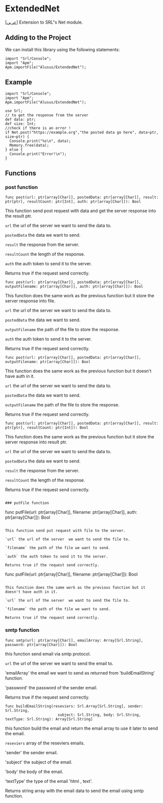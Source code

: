 # ExtendedNet
[[عربي]](readme.ar.md)
Extension to SRL"s Net module.

## Adding to the Project

We can install this library using the following statements:
```
import "Srl/Console";
import "Apm";
Apm.importFile("Alusus/ExtendedNet");
```
## Example

```
import "Srl/Console";
import "Apm";
Apm.importFile("Alusus/ExtendedNet");

use Srl;
// to get the response from the server
def data: ptr;
def size: Int;
//check if there is an error !
if Net.post("https://example.org","the posted data go here", data~ptr, size~ptr) {
  Console.print("%s\n", data);
  Memory.free(data);
} else {
  Console.print("Error!\n");
}
```
## Functions

### post function

```
func post(url: ptr[array[Char]], postedData: ptr[array[Char]], result: ptr[ptr], resultCount: ptr[Int], auth: ptr[array[Char]]): Bool
```

This function send post request with data and get the server response into the result ptr.

`url` the url of the server  we want to send the data to.

`postedData` the data we want to send.

`result` the response from the server.

`resultCount` the length of  the response.

`auth` the auth token to send it to the server.

Returns true if the request send correctly.

```
func post(url: ptr[array[Char]], postedData: ptr[array[Char]], outputFilename: ptr[array[Char]], auth: ptr[array[Char]]): Bool
```

This function does the same work as the previous function but it store the server response into file.

`url` the url of the server  we want to send the data to.

`postedData` the data we want to send.

`outputFilename` the path of the file to store the  response.

`auth` the auth token to send it to the server.

Returns true if the request send correctly.

```
func post(url: ptr[array[Char]], postedData: ptr[array[Char]], outputFilename: ptr[array[Char]]): Bool
```

This function does the same work as the previous function but it doesn't have auth in it.

`url` the url of the server  we want to send the data to.

`postedData` the data we want to send.

`outputFilename` the path of the file to store the  response.

Returns true if the request send correctly.

```
func post(url: ptr[array[Char]], postedData: ptr[array[Char]], result: ptr[ptr], resultCount: ptr[Int]): Bool
```

This function does the same work as the previous function but it store the server response into result ptr.

`url` the url of the server  we want to send the data to.

`postedData` the data we want to send.

`result` the response from the server.

`resultCount` the length of  the response.

Returns true if the request send correctly.

```

### putFile function

```
func putFile(url: ptr[array[Char]], filename: ptr[array[Char]], auth: ptr[array[Char]]): Bool
```

This function send put request with file to the server.

`url` the url of the server  we want to send the file to.

`filename` the path of the file we want to send.

`auth` the auth token to send it to the server.

Returns true if the request send correctly.

```
func putFile(url: ptr[array[Char]], filename: ptr[array[Char]]): Bool
```

This function does the same work as the previous function but it doesn't have auth in it.

`url` the url of the server  we want to send the file to.

`filename` the path of the file we want to send.

Returns true if the request send correctly.

```

### smtp function

```
func smtp(url: ptr[array[Char]], emailArray: Array[Srl.String], password: ptr[array[Char]]): Bool
```

this function send email via smtp protocol.

`url` the url of the server  we want to send the email to.

'emailArray' the email we want to send as returned from 'buildEmailString' function.

'password' the password of the sender email.

Returns true if the request send correctly.

```
func buildEmailString(reseviers: Srl.Array[Srl.String], sender: Srl.String, 
                        subject: Srl.String, body: Srl.String, textType: Srl.String): Array[Srl.String]
```

this function build the email and return the email array to use it later to send the email.

`reseviers` array of the reseviers emails.

'sender' the sender email.

'subject' the subject of the email.

'body' the body of the email.

'textType' the type of the email 'html , text'.

Returns string array with the email data to send the email using smtp function.

```


